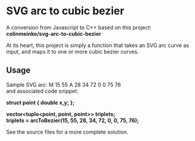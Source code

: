 # SVG arc to cubic bezier
A conversion from Javascript to C++ based on this project:
**colinmeinke/svg-arc-to-cubic-bezier**

At its heart, this project is simply a function that takes an SVG arc curve as input, and maps it to
one or more cubic bezier curves.
## Usage
Sample SVG arc: M 15 55 A 28 34 72 0 0 75 76 <br>
and associated code snippet:

**struct point 
{
 double x,y;
 };**

 **vector<tuple<point, point, point>> triplets;<br>
 triplets = arcToBezier(15, 55, 28, 34, 72, 0, 0, 75, 76);**

See the source files for a more complete solution.

